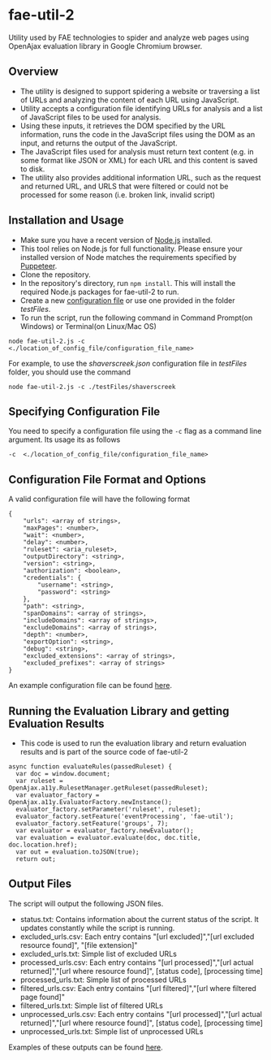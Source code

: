 # fae-util-2
Utility used by FAE technologies to spider and analyze web pages using OpenAjax evaluation library in Google Chromium browser.

## Overview 

* The utility is designed to support spidering a website or traversing a list of URLs and analyzing the content of each URL using JavaScript. 
* Utility accepts a configuration file identifying URLs for analysis and a list of JavaScript files to be used for analysis. 
* Using these inputs, it retrieves the DOM specified by the URL information, runs the code in the JavaScript files using the DOM as an input, and returns the output of the JavaScript. 
* The JavaScript files used for analysis must return text content (e.g. in some format like JSON or XML) for each URL and this content is saved to disk.
* The utility also provides additional information URL, such as the request and returned URL, and URLS that were filtered or could not be processed for some reason (i.e. broken link, invalid script)

## Installation and Usage

* Make sure you have a recent version of [Node.js](https://nodejs.org) installed.
* This tool relies on Node.js for full functionality. Please ensure your installed version of Node matches the requirements specified by [Puppeteer](https://github.com/GoogleChrome/puppeteer#usage).  
* Clone the repository.
* In the repository's directory, run ```npm install```. This will install the required Node.js packages for fae-util-2 to run.
* Create a new [configuration file](#configuration-file-format-and-options) or use one provided in the folder *testFiles*. 
* To run the script, run the following command in Command Prompt(on Windows) or Terminal(on Linux/Mac OS) 
```
node fae-util-2.js -c <./location_of_config_file/configuration_file_name>
```

For example, to use the *shaverscreek.json* configuration file in *testFiles* folder, you should use the command 

```
node fae-util-2.js -c ./testFiles/shaverscreek
```

## Specifying Configuration File

You need to specify a configuration file using the ```-c``` flag as a command line argument. Its usage its as follows

```
-c  <./location_of_config_file/configuration_file_name>
```

## Configuration File Format and Options 

A valid configuration file will have the following format

```
{
    "urls": <array of strings>,
    "maxPages": <number>,
    "wait": <number>,
    "delay": <number>,
    "ruleset": <aria_ruleset>,
    "outputDirectory": <string>,
    "version": <string>,
    "authorization": <boolean>,
    "credentials": {
        "username": <string>,
        "password": <string>
    },
    "path": <string>,
    "spanDomains": <array of strings>,
    "includeDomains": <array of strings>,
    "excludeDomains": <array of strings>,
    "depth": <number>,
    "exportOption": <string>,
    "debug": <string>,
    "excluded_extensions": <array of strings>,
    "excluded_prefixes": <array of strings>
}

```

An example configuration file can be found [here](https://github.com/opena11y/fae-util-2/blob/master/testFiles/shaverscreek.json).

## Running the Evaluation Library and getting Evaluation Results

* This code is used to run the evaluation library and return evaluation results and is part of the source code of fae-util-2

```
async function evaluateRules(passedRuleset) {
  var doc = window.document;
  var ruleset = OpenAjax.a11y.RulesetManager.getRuleset(passedRuleset);
  var evaluator_factory = OpenAjax.a11y.EvaluatorFactory.newInstance();
  evaluator_factory.setParameter('ruleset', ruleset);
  evaluator_factory.setFeature('eventProcessing', 'fae-util');
  evaluator_factory.setFeature('groups', 7);
  var evaluator = evaluator_factory.newEvaluator();
  var evaluation = evaluator.evaluate(doc, doc.title, doc.location.href);
  var out = evaluation.toJSON(true);
  return out;
```

## Output Files

The script will output the following JSON files.

* status.txt: Contains information about the current status of the script. It updates constantly while the script is running.
* excluded_urls.csv: Each entry contains "[url excluded]","[url excluded resource found]", "[file extension]"
* excluded_urls.txt: Simple list of excluded URLs
* processed_urls.csv: Each entry contains "[url processed]","[url actual returned]","[url where resource found]", [status code], [processing time]
* processed_urls.txt: Simple list of processed URLs
* filtered_urls.csv: Each entry contains "[url filtered]","[url where filtered page found]"
* filtered_urls.txt: Simple list of filtered URLs
* unprocessed_urls.csv: Each entry contains "[url processed]","[url actual returned]","[url where resource found]", [status code], [processing time]
* unprocessed_urls.txt: Simple list of unprocessed URLs

Examples of these outputs can be found [here](https://github.com/opena11y/fae-util-2/wiki#example-configurations).
